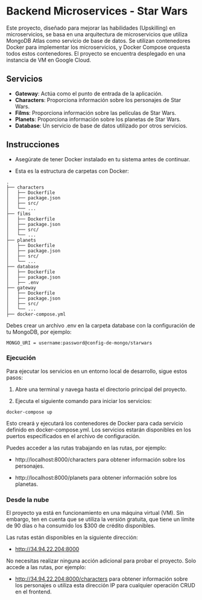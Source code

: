 # Backend Microservices - Star Wars

Este proyecto, diseñado para mejorar las habilidades (Upskilling) en microservicios, se basa en una arquitectura de microservicios que utiliza MongoDB Atlas como servicio de base de datos. Se utilizan contenedores Docker para implementar los microservicios, y Docker Compose orquesta todos estos contenedores. El proyecto se encuentra desplegado en una instancia de VM en Google Cloud.

## Servicios

- **Gateway**: Actúa como el punto de entrada de la aplicación.
- **Characters**: Proporciona información sobre los personajes de Star Wars.
- **Films**: Proporciona información sobre las películas de Star Wars.
- **Planets**: Proporciona información sobre los planetas de Star Wars.
- **Database**: Un servicio de base de datos utilizado por otros servicios.

## Instrucciones 

- Asegúrate de tener Docker instalado en tu sistema antes de continuar.

- Esta es la estructura de carpetas con Docker:

```plaintext
.
├── characters
│   ├── Dockerfile
│   ├── package.json
│   ├── src/
│   └── ...
├── films
│   ├── Dockerfile
│   ├── package.json
│   ├── src/
│   └── ...
├── planets
│   ├── Dockerfile
│   ├── package.json
│   ├── src/
│   └── ...
├── database
│   ├── Dockerfile
│   ├── package.json
│   ├── .env
├── gateway
│   ├── Dockerfile
│   ├── package.json
│   ├── src/
│   └── ...
├── docker-compose.yml
```
Debes crear un archivo .env en la carpeta database con la configuración de tu MongoDB, 
por ejemplo:

```Shell
MONGO_URI = username:password@config-de-mongo/starwars
```
### Ejecución
Para ejecutar los servicios en un entorno local de desarrollo, sigue estos pasos:

1. Abre una terminal y navega hasta el directorio principal del proyecto.

2. Ejecuta el siguiente comando para iniciar los servicios:

```shell
docker-compose up
```
   Esto creará y ejecutará los contenedores de Docker para cada servicio definido en docker-compose.yml. Los servicios estarán disponibles en los puertos especificados en el archivo de configuración.

Puedes acceder a las rutas trabajando en las rutas, por ejemplo:
   - http://localhost:8000/characters para obtener información sobre los personajes.
  
  - http://localhost:8000/planets para obtener información sobre los planetas.

   ### Desde la nube
   El proyecto ya está en funcionamiento en una máquina virtual (VM). Sin embargo, ten en cuenta que se utiliza la versión gratuita, que tiene un límite de 90 días o ha consumido los $300 de crédito disponibles.

Las rutas están disponibles en la siguiente dirección:
- http://34.94.22.204:8000

No necesitas realizar ninguna acción adicional para probar el proyecto. Solo accede a las rutas, por ejemplo:

- http://34.94.22.204:8000/characters para obtener información sobre los personajes o utiliza esta dirección IP para cualquier operación CRUD en el frontend.


